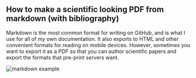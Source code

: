 ## How to make a scientific looking PDF from markdown (with bibliography)

Markdown is the most common format for writing on GitHub, and is what I use for all of my own documentation. It also exports to HTML and other convenient formats for reading on mobile devices. However, sometimes you want to export it as a PDF so that you can author scientific papers and export the formats that pre-print servers want.

![markdown example](https://gist.github.com/maxogden/97190db73ac19fc6c1d9beee1a6e4fc8/raw/3a813fa7d80ebeff65c13be5f9678eb5ef461120/markdown.png)